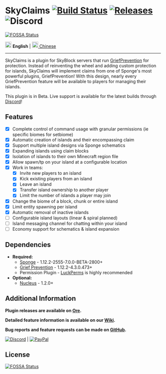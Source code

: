 # SkyClaims [![Build Status](https://img.shields.io/teamcity/https/ci.devonthe.rocks/s/SkyClaims_Build.svg)](https://ci.devonthe.rocks/viewType.html?buildTypeId=SkyClaims_Build&guest=1) [![Releases](https://img.shields.io/github/downloads/DevOnTheRocks/SkyClaims/total.svg)](https://github.com/DevOnTheRocks/SkyClaims/releases) ![Discord](https://img.shields.io/discord/265190931072942080.svg)
[![FOSSA Status](https://app.fossa.io/api/projects/git%2Bgithub.com%2FDevOnTheRocks%2FSkyClaims.svg?type=shield)](https://app.fossa.io/projects/git%2Bgithub.com%2FDevOnTheRocks%2FSkyClaims?ref=badge_shield)

<img src="https://github.com/DevOnTheRocks/SkyClaims/wiki/images/united_states.png" title="en-US" height="20"> <b>English</b> 
| <a href="https://devontherocks.github.io/SkyClaims/#/zh-cn/"><img src="https://github.com/DevOnTheRocks/SkyClaims/wiki/images/china.png" title="zh-CN" height="20"> Chinese</a>
<hr/>

SkyClaims is a plugin for SkyBlock servers that run [GriefPrevention](https://forums.spongepowered.org/t/griefprevention-official-thread/1123) for protection.
Instead of reinventing the wheel and adding custom protection for islands, SkyClaims will implement claims from one of Sponge's most powerful plugins, GriefPrevention!
With this design, nearly every GriefPrevention feature will be available to players for managing their islands.

This plugin is in Beta. Live support is available for the latest builds through [Discord](https://discord.gg/EkVQycV)!

## Features

- [X] Complete control of command usage with granular permissions (ie specific biomes for setbiome)
- [X] Automatic creation of islands and their encompassing claim
- [X] Support multiple island designs via Sponge schematics
- [X] Expanding islands using claim blocks
- [X] Isolation of islands to their own Minecraft region file
- [X] Allow spawn/tp on your island at a configurable location
- [X] Work in teams:
    - [X] Invite new players to an island
    - [X] Kick existing players from an island
    - [X] Leave an island
    - [X] Transfer island ownership to another player
    - [X] Limit the number of islands a player may join
- [X] Change the biome of a block, chunk or entire island
- [X] Limit entity spawning per island
- [X] Automatic removal of inactive islands
- [ ] Configurable island layouts (linear & spiral planned)
- [ ] Island messaging channel for chatting within your island
- [ ] Economy support for schematics & island expansion

## Dependencies

- **Required:**
   - [Sponge](https://www.spongepowered.org/downloads) - 1.12.2-2555-7.0.0-BETA-2800+
   - [Grief Prevention](https://forums.spongepowered.org/t/griefprevention-official-thread/1123) - 1.12.2-4.3.0.473+
   - Permission Plugin - [LuckPerms](https://forums.spongepowered.org/t/luckperms-an-advanced-permissions-plugin/14274) is highly recommended
- **Optional:**
   - [Nucleus](https://nucleuspowered.org) - 1.2.0+
   <!-- - Economy Plugin - [Economy Lite](https://ore.spongepowered.org/Flibio/EconomyLite), [Total Economy](https://ore.spongepowered.org/Erigitic/Total-Economy), or any other Sponge Economy plugin of your choosing. -->

## Additional Information

**Plugin releases are available on [Ore](https://ore.spongepowered.org/Mohron/SkyClaims/).**

**Detailed feature information is available on our [Wiki](https://devontherocks.github.io/SkyClaims/).**

**Bug reports and feature requests can be made on [GitHub](https://github.com/DevOnTheRocks/SkyClaims/issues).**

[![Discord](https://github.com/DevOnTheRocks/SkyClaims/wiki/images/Discord.png)](https://discord.gg/EkVQycV)
| [![PayPal](https://github.com/DevOnTheRocks/SkyClaims/wiki/images/Paypal.png)](https://www.paypal.me/mohron)


## License
[![FOSSA Status](https://app.fossa.io/api/projects/git%2Bgithub.com%2FDevOnTheRocks%2FSkyClaims.svg?type=large)](https://app.fossa.io/projects/git%2Bgithub.com%2FDevOnTheRocks%2FSkyClaims?ref=badge_large)